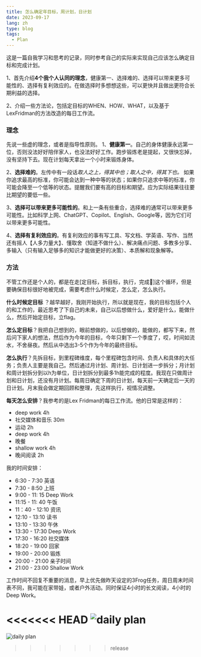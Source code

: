 ```yaml
---
title: 怎么确定年目标，周计划，日计划
date: 2023-09-17
lang: zh
type: blog
tags:
  - Plan
---
```


这是一篇自我学习和思考的记录，同时参考自己的实际来实现自己应该怎么确定目标和完成计划。

1、首先介绍**4个我个人认同的理念**，健康第一、选择难的、选择可以带来更多可能性的、选择有复利效应的。在做选择时多想想这些，可以更快并且做出更符合长期利益的选择。

2、介绍一些方法论，包括定目标的WHEN、HOW、WHAT，以及基于LexFridman的方法改造的每日工作流。

### 理念

先说一些虚的理念，或者是指导性原则。
1、**健康第一**。自己的身体健康永远第一位，否则没法好好陪伴家人，也没法好好工作。跑步锻炼老是提起，又很快忘掉，没有坚持下去。现在计划每天拿出一个小时来锻炼身体。

2、**选择难的**。左传中有一段话*取人之上，得其中也；取人之中，得其下也。* 如果你追求最高的标准，你可能会达到一种中等的状态；如果你只追求中等的标准，你可能会降至一个低等的状态。提醒我们要有高的目标和期望。应为实际结果往往要比期望的要低一些。

3、**选择可以带来更多可能性的**。和上一条有些重合，选择难的通常可以带来更多可能性。比如科学上网、ChatGPT、Copilot、English、Google等，因为它们可以带来更多可能性。

4、**选择有复利效应的**。有复利效应的事有写工具、写文档、学英语、写作、当然还有摇人【人多力量大】、懂取舍（知道不做什么）、解决痛点问题、多教多分享、多输入（只有输入足够多的知识才能做更好的决策）、本质解和现象解等。

### 方法

不管工作还是个人的，都是在走[定目标，拆目标，执行，完成🎉]这个循环，但是要确保目标很好地被完成，需要考虑什么时候定，怎么定，怎么执行。

**什么时候定目标** ？越早越好，我刚开始执行，所以就是现在，我的目标包括个人的和工作的，最近思考了下自己的未来，自己以后想做什么，爱好是什么，能做什么，然后开始定目标，立flag。

**怎么定目标**？我把自己想到的，眼前想做的，以后想做的，能做的，都写下来，然后问下家人的想法，然后作为今年的目标，今年只剩下一个季度了，哎，时间如流水，不舍昼夜。然后从中选出3-5个作为今年的最终目标。

**怎么执行**？先拆目标，到里程碑维度，每个里程碑包含时间、负责人和具体的大任务；负责人主要是我自己。然后通过月计划、周计划、日计划进一步拆分；月计划和周计划拆分到以h为单位，日计划拆分到最多1h能完成的程度。我现在只做周计划和日计划，还没有月计划。每周日确定下周的日计划，每天前一天确定后一天的日计划。月末我会做定期回顾和整理，先这样执行，视情况调整。

**每天怎么安排**？我参考的是Lex Fridman的每日工作流。他的日常是这样的：

- deep work 4h
- 社交媒体和音乐 30m
- 运动 2h
- deep work 4h
- 晚餐
- shallow work 4h
- 晚间阅读 2h

我的时间安排：

- 6:30 - 7:30 英语
- 7:30 - 8:50 上班
- 9:00 - 11: 15 Deep Work
- 11:15 - 11: 40 午饭
- 11：40 - 12:10 资讯
- 12:10 - 13:10 读书
- 13:10 - 13:30 午休
- 13:30 - 17:30 Deep Work
- 17:30 - 16:20 社交媒体
- 18:20 - 19:00 回家
- 19:00 - 20:00 锻炼
- 20:00 - 21:00 亲子时间
- 21:00 - 23:00 Shallow Work

工作时间不回复不重要的消息，早上优先做昨天设定的3Frog任务，周日周末时间表不同，我可能在家带娃，或者户外活动。同时保证4小时的长文阅读，4小时的Deep Work。

<<<<<<< HEAD
![daily plan](https://static.ajiu9.cn/Notes/2023101520370316973734231697373423408sJebk1.png)
=======
![daily plan](/images/2023101520370316973734231697373423408sJebk1.png)
>>>>>>> release
